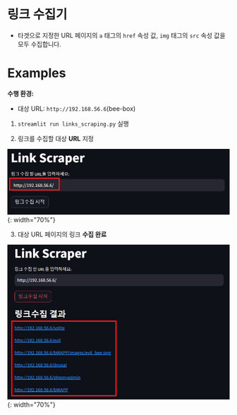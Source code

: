 # 링크 수집기

- 타겟으로 지정한 URL 페이지의 `a` 태그의 `href` 속성 값, `img` 태그의 `src` 속성 값을 모두 수집합니다.

# Examples

**수행 환경:**

- 대상 URL: `http://192.168.56.6`(bee-box)


1. `streamlit run links_scraping.py` 실행

2. 링크를 수집할 대상 **URL** 지정

![Link Scraper Example 1](images/link-scraper-1.png){: width="70%"}

3. 대상 URL 페이지의 링크 **수집 완료**

![Link Scraper Example 2](images/link-scraper-2.png){: width="70%"}




